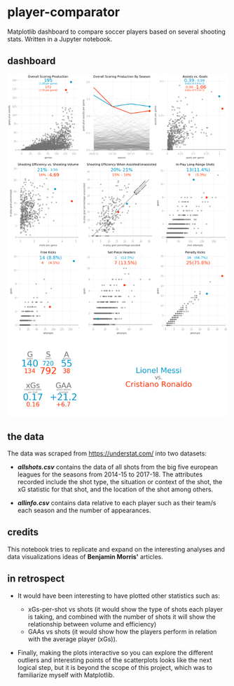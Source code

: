 # player-comparator
Matplotlib dashboard to compare soccer players based on several shooting stats. Written in a Jupyter notebook.

## dashboard
![Dashboard Sample](https://github.com/4ndyparr/player-comparator/blob/master/dashboard_sample3.png)

## the data

The data was scraped from https://understat.com/ into two datasets:
      
* _**allshots.csv**_ contains the data of all shots from the big five european leagues for the seasons
from 2014-15 to 2017-18. The attributes recorded include the shot type, the situation or context
of the shot, the xG statistic for that shot, and the location of the shot among others. 
        
* _**allinfo.csv**_ contains data relative to each player such as their team/s each season and the
number of appearances.
        
## credits

This notebook tries to replicate and expand on the interesting analyses and data visualizations
ideas of __Benjamin Morris'__ articles.
        
## in retrospect
        
* It would have been interesting to have plotted other statistics such as:
  * xGs-per-shot vs shots (it would show the type of shots each player is taking, and combined with
      the number of shots it will show the relationship between volume and efficiency)
  * GAAs vs shots (it would show how the players perform in relation with the average player (xGs)).
    
* Finally, making the plots interactive so you can explore the different outliers and interesting
points of the scatterplots looks like the next logical step, but it is beyond the scope of this
project, which was to familiarize myself with Matplotlib.
